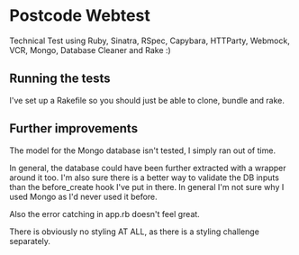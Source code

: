 # Postcode Webtest

Technical Test using Ruby, Sinatra, RSpec, Capybara, HTTParty, Webmock, VCR, Mongo, Database Cleaner and Rake :) 

## Running the tests

I've set up a Rakefile so you should just be able to clone, bundle and rake.

## Further improvements

The model for the Mongo database isn't tested, I simply ran out of time.

In general, the database could have been further extracted with a wrapper around it too. I'm also sure there is a better way to validate the DB inputs than the before_create hook I've put in there. In general I'm not sure why I used Mongo as I'd never used it before.

Also the error catching in app.rb doesn't feel great. 

There is obviously no styling AT ALL, as there is a styling challenge separately.


